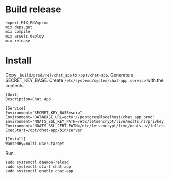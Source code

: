 # Build release
```
export MIX_ENV=prod
mix deps.get
mix compile
mix assets.deploy
mix release
```
# Install
Copy `_build/prod/rel/chat_app` to `/opt/chat-app`.
Generate a SECRET_KEY_BASE.
Create `/etc/systemd/system/chat-app.service` with the contents:
```
[Unit]
Description=Chat App

[Service]
Environment="SECRET_KEY_BASE=snip"
Environment="DATABASE_URL=ecto://postgres@localhost/chat_app_prod"
Environment="NOATS_SSL_KEY_PATH=/etc/letsencrypt/live/noats.nz/privkey.pem"
Environment="NOATS_SSL_CERT_PATH=/etc/letsencrypt/live/noats.nz/fullchain.pem"
ExecStart=/opt/chat-app/bin/server

[Install]
WantedBy=multi-user.target
```
Run:
```
sudo systemctl daemon-reload
sudo systemctl start chat-app
sudo systemctl enable chat-app
```
